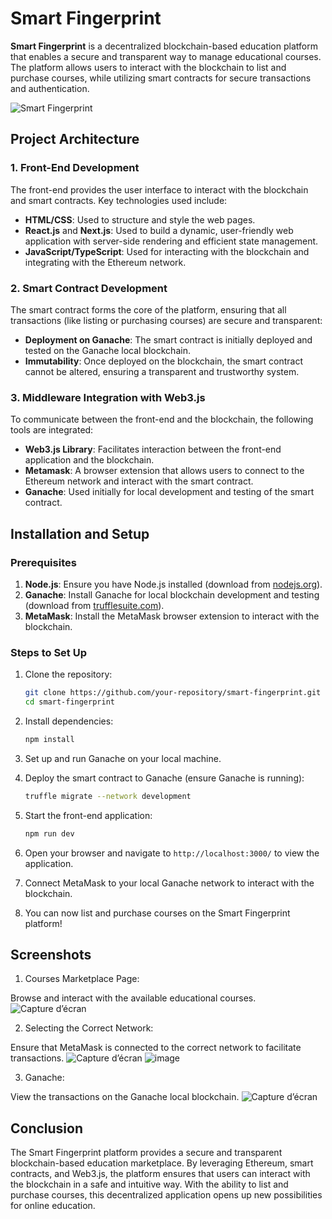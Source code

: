 # Smart Fingerprint

**Smart Fingerprint** is a decentralized blockchain-based education platform that enables a secure and transparent way to manage educational courses. The platform allows users to interact with the blockchain to list and purchase courses, while utilizing smart contracts for secure transactions and authentication.

![Smart Fingerprint](https://user-images.githubusercontent.com/83820363/223975924-b234e1a7-1b4d-474b-baae-0639b6c0f829.png)

## Project Architecture

### 1. Front-End Development
The front-end provides the user interface to interact with the blockchain and smart contracts. Key technologies used include:
- **HTML/CSS**: Used to structure and style the web pages.
- **React.js** and **Next.js**: Used to build a dynamic, user-friendly web application with server-side rendering and efficient state management.
- **JavaScript/TypeScript**: Used for interacting with the blockchain and integrating with the Ethereum network.

### 2. Smart Contract Development
The smart contract forms the core of the platform, ensuring that all transactions (like listing or purchasing courses) are secure and transparent:
- **Deployment on Ganache**: The smart contract is initially deployed and tested on the Ganache local blockchain.
- **Immutability**: Once deployed on the blockchain, the smart contract cannot be altered, ensuring a transparent and trustworthy system.

### 3. Middleware Integration with Web3.js
To communicate between the front-end and the blockchain, the following tools are integrated:
- **Web3.js Library**: Facilitates interaction between the front-end application and the blockchain.
- **Metamask**: A browser extension that allows users to connect to the Ethereum network and interact with the smart contract.
- **Ganache**: Used initially for local development and testing of the smart contract.

## Installation and Setup

### Prerequisites
1. **Node.js**: Ensure you have Node.js installed (download from [nodejs.org](https://nodejs.org/)).
2. **Ganache**: Install Ganache for local blockchain development and testing (download from [trufflesuite.com](https://www.trufflesuite.com/ganache)).
3. **MetaMask**: Install the MetaMask browser extension to interact with the blockchain.

### Steps to Set Up

1. Clone the repository:
   ```bash
   git clone https://github.com/your-repository/smart-fingerprint.git
   cd smart-fingerprint

2. Install dependencies:
    ```bash
    npm install

3. Set up and run Ganache on your local machine.

4. Deploy the smart contract to Ganache (ensure Ganache is running):
    ```bash
    truffle migrate --network development

5. Start the front-end application:
    ```bash
    npm run dev

6. Open your browser and navigate to `http://localhost:3000/` to view the application.
7. Connect MetaMask to your local Ganache network to interact with the blockchain.
8. You can now list and purchase courses on the Smart Fingerprint platform!

## Screenshots
1. Courses Marketplace Page:

Browse and interact with the available educational courses.
![Capture d’écran ](https://github.com/ChaimaaNairi/Smart_fingerPrint/assets/83820363/df67a850-6165-4c08-a09a-ba0cabda3d57)

2. Selecting the Correct Network:

Ensure that MetaMask is connected to the correct network to facilitate transactions.
![Capture d’écran ](https://github.com/ChaimaaNairi/Smart_fingerPrint/assets/83820363/4e57463a-25e3-454c-a57e-95bd483cc5d8)
![image](https://github.com/ChaimaaNairi/Smart_fingerPrint/assets/83820363/c0bb6cdf-df28-4986-8448-ced80742bbf0)

3. Ganache:

View the transactions on the Ganache local blockchain.
![Capture d’écran ](https://github.com/ChaimaaNairi/Smart_fingerPrint/assets/83820363/39991e5e-d808-464f-92d9-2ee41ce3501e)

## Conclusion
The Smart Fingerprint platform provides a secure and transparent blockchain-based education marketplace. By leveraging Ethereum, smart contracts, and Web3.js, the platform ensures that users can interact with the blockchain in a safe and intuitive way. With the ability to list and purchase courses, this decentralized application opens up new possibilities for online education.


